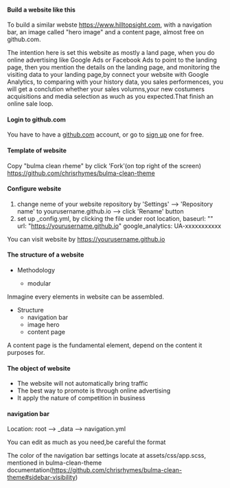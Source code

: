 #### Build a website like this

To build a similar webste https://www.hilltopsight.com, with a navigation bar, an image called "hero image" and a content page, almost free on github.com.

The intention here is set this website as mostly a land page, when you do online advertising like Google Ads or Facebook Ads to point to the landing page, then you mention the details on the landing page, and monitoring the visiting data to your landing page,by connect your website with Google Analytics, to comparing with your history data, you sales performences, you will get a conclution whether your sales volumns,your new costumers acquisitions and media selection as wuch as you expected.That finish an online sale loop.

#### Login to github.com

You have to have a [github.com](https://github.com/) account, or go to [sign up](https://github.com/) one for free.

#### Template of website

Copy "bulma clean rheme" by click 'Fork'(on top right of the screen) https://github.com/chrisrhymes/bulma-clean-theme

#### Configure website

1. change neme of your website repository by 'Settings' --> 'Repository name' to yourusername.github.io -->  click 'Rename' button
2. set up _config.yml, by clicking the file under root location, 
	baseurl: ""
    url: "https://yourusername.github.io"
	google_analytics: UA-xxxxxxxxxxx

You can visit website by https://yourusername.github.io

#### The structure of a website

- Methodology

	- modular
    
Inmagine every elements in website can be assembled.

- Structure
	- navigation bar
    - image hero
    - content page
    
A content page is the fundamental element, depend on the content it purposes for.

#### The object of  website

- The website will not automatically bring traffic
- The best way to promote is through online advertising
- It apply the nature of competition in business

#### navigation bar

Location: root --> _data --> navigation.yml

You can edit as much as you need,be careful the format

The color of the navigation bar settings locate at assets/css/app.scss, mentioned in bulma-clean-theme documentation(https://github.com/chrisrhymes/bulma-clean-theme#sidebar-visibility)